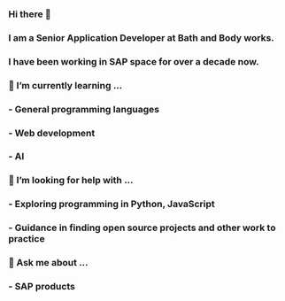 ### Hi there 👋

### I am a Senior Application Developer at Bath and Body works.

### I have been working in SAP space for over a decade now. 



<!--
**rsssmantha/rsssmantha** is a ✨ _special_ ✨ repository because its `README.md` (this file) appears on your GitHub profile.

Here are some ideas to get you started:

- 🔭 I’m currently working on ...
- 🌱 I’m currently learning ...
- 👯 I’m looking to collaborate on ...
- 🤔 I’m looking for help with ...
- 💬 Ask me about ...
- 📫 How to reach me: ...
- 😄 Pronouns: ...
- ⚡ Fun fact: ...
-->

### 🌱 I’m currently learning ...
###     -  General programming languages  
###     -  Web development
###     -  AI 


### 🤔 I’m looking for help with ...
###     -  Exploring programming in Python, JavaScript
###     -  Guidance in finding open source projects and other work to practice


### 💬 Ask me about ...
###     -  SAP products

